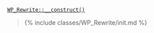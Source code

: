 <p><code><a href="https://developer.wordpress.org/reference/classes/wp_rewrite/__construct/">WP_Rewrite::__construct()</a></code></p>

<blockquote>

{% include classes/WP_Rewrite/init.md %}

</blockquote>
